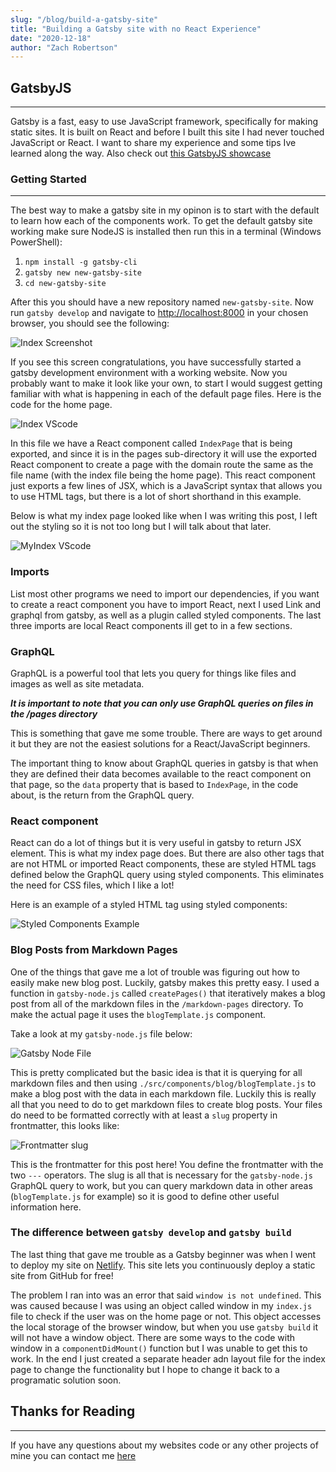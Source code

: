 ```yaml
---
slug: "/blog/build-a-gatsby-site"
title: "Building a Gatsby site with no React Experience"
date: "2020-12-18"
author: "Zach Robertson"
---
```


## GatsbyJS

*********************************

Gatsby is a fast, easy to use JavaScript framework, specifically for making static sites. It is built on React and before I built this site I had never touched JavaScript or React. I want to share my experience and some tips Ive learned along the way. Also check out [this GatsbyJS showcase](https://www.gatsbyjs.com/showcase/)

### Getting Started

*********************************
The best way to make a gatsby site in my opinon is to start with the default to learn how each of the components work.
To get the default gatsby site working make sure NodeJS is installed then run this in a terminal (Windows PowerShell):

1. `npm install -g gatsby-cli`
2. `gatsby new new-gatsby-site`
3. `cd new-gatsby-site`

After this you should have a new repository named `new-gatsby-site`. Now run `gatsby develop` and navigate to [http://localhost:8000](http://localhost:8000) in your chosen browser, you should see the following:

![Index Screenshot](../images/buildingGatsbySite/starter-default.png)

If you see this screen congratulations, you have successfully started a gatsby development environment with a working website. Now you probably want to make it look like your own, to start I would suggest getting familiar with what is happening in each of the default page files. Here is the code for the home page.

![Index VScode](../images/buildingGatsbySite/index-vscode.png)

In this file we have a React component called `IndexPage` that is being exported, and since it is in the pages sub-directory it will use the exported React component to create a page with the domain route the same as the file name (with the index file being the home page). This react component just exports a few lines of JSX, which is a JavaScript syntax that allows you to use HTML tags, but there is a lot of short shorthand in this example.

Below is what my index page looked like when I was writing this post, I left out the styling so it is not too long but I will talk about that later.

![MyIndex VScode](../images/buildingGatsbySite/myindex-vscode.png)

### Imports

List most other programs we need to import our dependencies, if you want to create a react component you have to import React, next I used Link and graphql from gatsby, as well as a plugin called styled components. The last three imports are local React components ill get to in a few sections.

### GraphQL

GraphQL is a powerful tool that lets you query for things like files and images as well as site metadata.

***It is important to note that you can only use GraphQL queries on files in the /pages directory***

This is something that gave me some trouble. There are ways to get around it but they are not the easiest solutions for a React/JavaScript beginners.

The important thing to know about GraphQL queries in gatsby is that when they are defined their data becomes available to the react component on that page, so the `data` property that is based to `IndexPage`, in the code about, is the return from the GraphQL query.

### React component

React can do a lot of things but it is very useful in gatsby to return JSX element. This is what my index page does. But there are also other tags that are not HTML or imported React components, these are styled HTML tags defined below the GraphQL query using styled components. This eliminates the need for CSS files, which I like  a lot!

Here is an example of a styled HTML tag using styled components:

![Styled Components Example](../images/buildingGatsbySite/styled-components.png)

### Blog Posts from Markdown Pages

One of the things that gave me a lot of trouble was figuring out how to easily make new blog post. Luckily, gatsby makes this pretty easy. I used a function in `gatsby-node.js` called `createPages()` that iteratively makes a blog post from all of the markdown files in the `/markdown-pages` directory. To make the actual page it uses the `blogTemplate.js`  component.

Take a look at my `gatsby-node.js` file below:

![Gatsby Node File](../images/buildingGatsbySite/gatsby-node.png)

This is pretty complicated but the basic idea is that it is querying for all markdown files and then using `./src/components/blog/blogTemplate.js` to make a blog post with the data in each markdown file. Luckily this is really all that you need to do to get markdown files to create blog posts. Your files do need to be formatted correctly with at least a `slug` property in frontmatter, this looks like:

![Frontmatter slug](../images/buildingGatsbySite/frontmatter.png)

This is the frontmatter for this post here! You define the frontmatter with the two `---` operators. The slug is all that is necessary for the `gatsby-node.js` GraphQL query to work, but you can query markdown data in other areas (`blogTemplate.js` for example) so it is good to define other useful information here.

### The difference between `gatsby develop` and `gatsby build`

The last thing that gave me trouble as a Gatsby beginner was when I went to deploy my site on [Netlify](https://netlify.com). This site lets you continuously deploy a static site from GitHub for free!

The problem I ran into was an error that said `window is not undefined`. This was caused because I was using an object called window in my `index.js` file to check if the user was on the home page or not. This object accesses the local storage of the browser window, but when you use `gatsby build` it will not have a window object. There are some ways to the code with window in a `componentDidMount()` function but I was unable to get this to work. In the end I just created a separate header adn layout file for the index page to change the functionality but I hope to change it back to a programatic solution soon.

## Thanks for Reading

*********************************

If you have any questions about my websites code or any other projects of mine you can contact me [here](https://zachrobertson.tech/contact)
